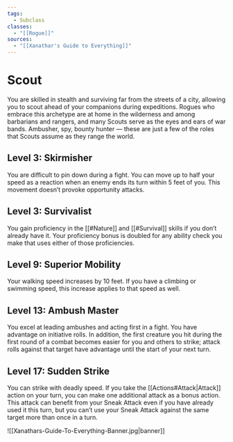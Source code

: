 ```yaml
---
tags:
  - Subclass
classes:
  - "[[Rogue]]"
sources:
  - "[[Xanathar's Guide to Everything]]"
---
```


# Scout

You are skilled in stealth and surviving far from the streets of a city, allowing you to scout ahead of your companions during expeditions. Rogues who embrace this archetype are at home in the wilderness and among barbarians and rangers, and many Scouts serve as the eyes and ears of war bands. Ambusher, spy, bounty hunter — these are just a few of the roles that Scouts assume as they range the world.

## Level 3: Skirmisher

You are difficult to pin down during a fight. You can move up to half your speed as a reaction when an enemy ends its turn within 5 feet of you. This movement doesn’t provoke opportunity attacks.

## Level 3: Survivalist

You gain proficiency in the [[#Nature]] and [[#Survival]] skills if you don’t already have it. Your proficiency bonus is doubled for any ability check you make that uses either of those proficiencies.

## Level 9: Superior Mobility

Your walking speed increases by 10 feet. If you have a climbing or swimming speed, this increase applies to that speed as well.

## Level 13: Ambush Master

You excel at leading ambushes and acting first in a fight. You have advantage on initiative rolls. In addition, the first creature you hit during the first round of a combat becomes easier for you and others to strike; attack rolls against that target have advantage until the start of your next turn.

## Level 17: Sudden Strike

You can strike with deadly speed. If you take the [[Actions#Attack\|Attack]] action on your turn, you can make one additional attack as a bonus action. This attack can benefit from your Sneak Attack even if you have already used it this turn, but you can’t use your Sneak Attack against the same target more than once in a turn.

![[Xanathars-Guide-To-Everything-Banner.jpg|banner]]
